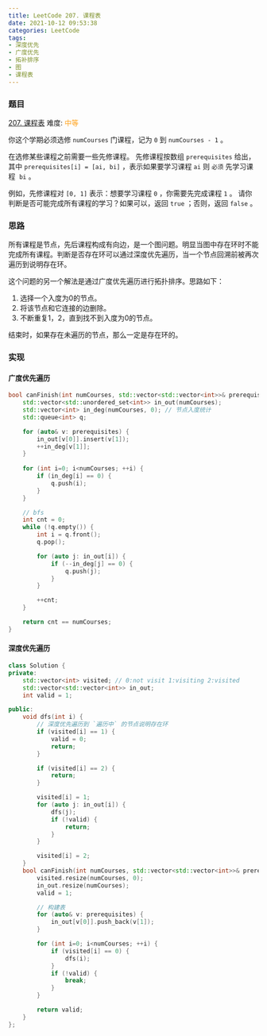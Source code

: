 ```yaml
---
title: LeetCode 207. 课程表
date: 2021-10-12 09:53:38
categories: LeetCode
tags:
- 深度优先
- 广度优先
- 拓补排序
- 图
- 课程表
---
```


### 题目
[207. 课程表](https://leetcode-cn.com/problems/course-schedule/)
难度: <span style="color: rgba(255, 161, 25, 1);">中等</span>

你这个学期必须选修 `numCourses` 门课程，记为 `0` 到 `numCourses - 1` 。
<!-- more -->

在选修某些课程之前需要一些先修课程。 先修课程按数组 `prerequisites` 给出，其中 `prerequisites[i] = [ai, bi]` ，表示如果要学习课程 `ai` 则 `必须` 先学习课程  `bi` 。

例如，先修课程对 `[0, 1]` 表示：想要学习课程 `0` ，你需要先完成课程 `1` 。
请你判断是否可能完成所有课程的学习？如果可以，返回 `true` ；否则，返回 `false` 。

### 思路
所有课程是节点，先后课程构成有向边，是一个图问题。明显当图中存在环时不能完成所有课程。判断是否存在环可以通过深度优先遍历，当一个节点回溯前被再次遍历到说明存在环。

这个问题的另一个解法是通过广度优先遍历进行拓扑排序。思路如下：

1. 选择一个入度为0的节点。
2. 将该节点和它连接的边删除。
3. 不断重复1，2，直到找不到入度为0的节点。

结束时，如果存在未遍历的节点，那么一定是存在环的。

### 实现
#### 广度优先遍历
``` cpp
bool canFinish(int numCourses, std::vector<std::vector<int>>& prerequisites) {
    std::vector<std::unordered_set<int>> in_out(numCourses);
    std::vector<int> in_deg(numCourses, 0); // 节点入度统计
    std::queue<int> q;

    for (auto& v: prerequisites) {
        in_out[v[0]].insert(v[1]);
        ++in_deg[v[1]];
    }
    
    for (int i=0; i<numCourses; ++i) {
        if (in_deg[i] == 0) {
            q.push(i);
        }
    }

    // bfs
    int cnt = 0;
    while (!q.empty()) {
        int i = q.front();
        q.pop();

        for (auto j: in_out[i]) {
            if (--in_deg[j] == 0) {
                q.push(j);
            }
        }

        ++cnt;
    }

    return cnt == numCourses;
}
```

#### 深度优先遍历
``` cpp
class Solution {
private:
    std::vector<int> visited; // 0:not visit 1:visiting 2:visited
    std::vector<std::vector<int>> in_out;
    int valid = 1;

public:
    void dfs(int i) {
        // 深度优先遍历到 `遍历中` 的节点说明存在环
        if (visited[i] == 1) {
            valid = 0;
            return;
        }

        if (visited[i] == 2) {
            return;
        }

        visited[i] = 1;
        for (auto j: in_out[i]) {
            dfs(j);
            if (!valid) {
                return;
            }
        }

        visited[i] = 2;
    }
    bool canFinish(int numCourses, std::vector<std::vector<int>>& prerequisites) {
        visited.resize(numCourses, 0);
        in_out.resize(numCourses);
        valid = 1;

        // 构建表
        for (auto& v: prerequisites) {
            in_out[v[0]].push_back(v[1]);
        }

        for (int i=0; i<numCourses; ++i) {
            if (visited[i] == 0) {
                dfs(i);
            }
            if (!valid) {
                break;
            }
        }

        return valid;
    }
};
```
